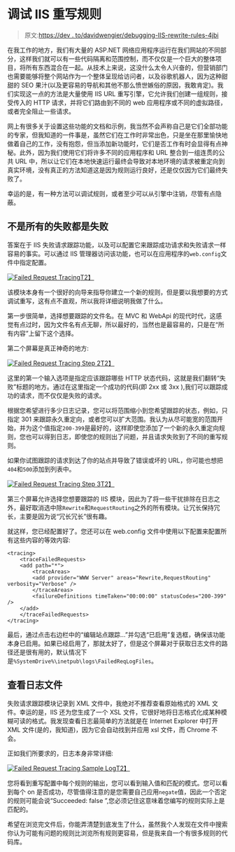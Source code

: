 # 调试 IIS 重写规则

> 原文:[https://dev . to/davidwengier/debugging-IIS-rewrite-rules-4jbi](https://dev.to/davidwengier/debugging-iis-rewrite-rules-4jbi)

在我工作的地方，我们有大量的 ASP.NET 网络应用程序运行在我们网站的不同部分，这样我们就可以有一些代码隔离和范围控制，而不仅仅是一个巨大的整体项目，将所有东西混合在一起。从技术上来说，这没什么太令人兴奋的，但营销部门也需要能够将整个网站作为一个整体呈现给访问者，以及谷歌机器人，因为这种甜甜的 SEO 果汁(以及更容易的导航和其他不那么愤世嫉俗的原因，我敢肯定)。我们实现这一点的方法是大量使用 IIS URL 重写引擎，它允许我们创建一组规则，接受传入的 HTTP 请求，并将它们路由到不同的 web 应用程序或不同的虚拟路径，或者完全阻止一些请求。

网上有很多关于设置这些功能的文档和示例，我当然不会声称自己是它们全部功能的专家，但我知道的一件事是，虽然它们在工作时非常出色，只是坐在那里愉快地做着自己的工作，没有抱怨，但当添加新功能时，它们是否工作有时会显得有点神秘。此外，因为我们使用它们将许多不同的应用程序和 URL 整合到一组连贯的公共 URL 中，所以让它们在本地快速运行最终会导致对本地环境的请求被重定向到真实环境，没有真正的方法知道这是因为规则运行良好，还是仅仅因为它们最终失败了。

幸运的是，有一种方法可以调试规则，或者至少可以从引擎中注销，尽管有点隐蔽。

## 不是所有的失败都是失败

答案在于 IIS 失败请求跟踪功能，以及可以配置它来跟踪成功请求和失败请求一样容易的事实。可以通过 IIS 管理器访问该功能，也可以在应用程序的`web.config`文件中指定配置。

[![Failed Request Tracing](../Images/bb3c663b070e316184bb06a9c63a1f54.png)T2】](https://res.cloudinary.com/practicaldev/image/fetch/s--_T5ya79O--/c_limit%2Cf_auto%2Cfl_progressive%2Cq_auto%2Cw_880/https://wengier.com/images/posts/FRT.png)

该模块本身有一个很好的向导来指导你建立一个新的规则，但是要以我想要的方式调试重写，这有点不直观，所以我将详细说明我做了什么。

第一步很简单，选择想要跟踪的文件名。在 MVC 和 WebApi 的现代时代，这感觉有点过时，因为文件名有点无聊，所以最好的，当然也是最容易的，只是在“所有内容”上留下这个选择。

第二个屏幕是真正神奇的地方:

[![Failed Request Tracing Step 2](../Images/ce49ec5baf93591225225367be81ff74.png)T2】](https://res.cloudinary.com/practicaldev/image/fetch/s--zzfhT68Z--/c_limit%2Cf_auto%2Cfl_progressive%2Cq_auto%2Cw_880/https://wengier.com/images/posts/frt-step-2.png)

这里的第一个输入选项是指定应该跟踪哪些 HTTP 状态代码，这就是我们翻转“失败”标题的地方。通过在这里指定一个成功的代码(即 2xx 或 3xx ),我们可以跟踪成功的请求，而不仅仅是失败的请求。

根据您希望进行多少日志记录，您可以将范围缩小到您希望跟踪的状态，例如，只指定 301 来跟踪永久重定向，或者您可以扩大范围。我认为从尽可能宽的范围开始，并为这个值指定`200-399`是最好的，这样即使您添加了一个新的永久重定向规则，您也可以得到日志，即使您的规则出了问题，并且请求失败到了不同的重写规则。

如果你试图跟踪的请求到达了你的站点并导致了错误或坏的 URL，你可能也想把`404`和`500`添加到列表中。

[![Failed Request Tracing Step 3](../Images/81207dd185c9aeec3e41751ecb6aaa15.png)T2】](https://res.cloudinary.com/practicaldev/image/fetch/s--EtIOuA5I--/c_limit%2Cf_auto%2Cfl_progressive%2Cq_auto%2Cw_880/https://wengier.com/images/posts/frt-step-3.png)

第三个屏幕允许选择您想要跟踪的 IIS 模块，因此为了将一些干扰排除在日志之外，最好取消选中除`Rewrite`和`RequestRouting`之外的所有模块。让冗长保持冗长，主要是因为说“冗长冗长”很有趣。

就这样，您已经配置好了。您还可以在 web.config 文件中使用以下配置来配置所有这些内容的等效内容:

```
<tracing>
    <traceFailedRequests>
    <add path="*">
        <traceAreas>
        <add provider="WWW Server" areas="Rewrite,RequestRouting" verbosity="Verbose" />
        </traceAreas>
        <failureDefinitions timeTaken="00:00:00" statusCodes="200-399" />
    </add>
    </traceFailedRequests>
</tracing> 
```

最后，通过点击右边栏中的“编辑站点跟踪…”并勾选“已启用”复选框，确保该功能本身已启用。如果已经启用了，那就太好了，但是这个屏幕对于获取日志文件的路径还是很有用的，默认情况下是`%SystemDrive%\inetpub\logs\FailedReqLogFiles`。

## 查看日志文件

失败请求跟踪模块记录到 XML 文件中，我绝对不推荐查看原始格式的 XML 文件。幸运的是，IIS 还为您生成了一个 XSL 文件，它很好地将日志格式化成某种模糊可读的格式。我发现查看日志最简单的方法就是在 Internet Explorer 中打开 XML 文件(是的，我知道)，因为它会自动找到并应用 xsl 文件，而 Chrome 不会。

正如我们所要求的，日志本身非常详细:

[![Failed Request Tracing Sample Log](../Images/4b7999d912957e855d22b5ef14fe4a1e.png)T2】](https://res.cloudinary.com/practicaldev/image/fetch/s--CxHAndkb--/c_limit%2Cf_auto%2Cfl_progressive%2Cq_auto%2Cw_880/https://wengier.com/images/posts/frt-output.png)

您将看到重写配置中每个规则的输出，您可以看到输入值和匹配的模式。您可以看到每个 on 是否成功，尽管值得注意的是您需要自己应用`negate`值，因此一个否定的规则可能会说“Succeeded: false ”,您必须记住这意味着您编写的规则实际上是匹配的。

希望在浏览完文件后，你能弄清楚到底发生了什么，虽然我个人发现在文件中搜索你认为可能有问题的规则比浏览所有规则更容易，但是我来自一个有很多规则的代码库。